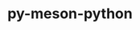 ---
title: "py-meson-python"
layout: cache
categories: [package, develop-2023-10-01]
meta: {"versions": ["0.12.0", "0.13.1"], "compilers": ["apple-clang@=14.0.0", "gcc@=11.1.0", "gcc@=11.3.0", "gcc@=12.1.0"], "oss": ["ubuntu20.04", "ubuntu22.04", "ventura"], "platforms": ["darwin", "linux"], "targets": ["aarch64", "ppc64le", "x86_64_v3"], "stacks": ["data-vis-sdk", "e4s", "e4s-power", "ml-darwin-aarch64-mps", "ml-linux-x86_64-cpu", "ml-linux-x86_64-cuda", "ml-linux-x86_64-rocm", "root", "tutorial"], "num_specs": 18, "num_specs_by_stack": {"root": 18, "ml-darwin-aarch64-mps": 5, "e4s": 2, "e4s-power": 2, "data-vis-sdk": 1, "ml-linux-x86_64-cuda": 7, "ml-linux-x86_64-cpu": 7, "ml-linux-x86_64-rocm": 5, "tutorial": 1}}
spec_details: [{"hash": "ds3zdzegkzvlvuo7dpt3od4kjf62jliq", "compiler": "apple-clang@=14.0.0", "versions": ["0.12.0"], "os": "ventura", "platform": "darwin", "target": "aarch64", "variants": ["build_system=python_pip"], "stacks": ["root", "ml-darwin-aarch64-mps"], "size": "-", "tarball": "https://binaries.spack.io/releases/develop-2023-10-01/build_cache/darwin-ventura-aarch64/apple-clang-14.0.0/py-meson-python-0.12.0/darwin-ventura-aarch64-apple-clang-14.0.0-py-meson-python-0.12.0-ds3zdzegkzvlvuo7dpt3od4kjf62jliq.spack"}, {"hash": "c22ph75h2ryuo7hgqdfwdabdt6eykuq6", "compiler": "apple-clang@=14.0.0", "versions": ["0.13.1"], "os": "ventura", "platform": "darwin", "target": "aarch64", "variants": ["build_system=python_pip"], "stacks": ["root", "ml-darwin-aarch64-mps"], "size": "-", "tarball": "https://binaries.spack.io/releases/develop-2023-10-01/build_cache/darwin-ventura-aarch64/apple-clang-14.0.0/py-meson-python-0.13.1/darwin-ventura-aarch64-apple-clang-14.0.0-py-meson-python-0.13.1-c22ph75h2ryuo7hgqdfwdabdt6eykuq6.spack"}, {"hash": "7y3bbssj2hl7imwuex4ddmpz7xbqmh6i", "compiler": "apple-clang@=14.0.0", "versions": ["0.13.1"], "os": "ventura", "platform": "darwin", "target": "aarch64", "variants": ["build_system=python_pip"], "stacks": ["root", "ml-darwin-aarch64-mps"], "size": "-", "tarball": "https://binaries.spack.io/releases/develop-2023-10-01/build_cache/darwin-ventura-aarch64/apple-clang-14.0.0/py-meson-python-0.13.1/darwin-ventura-aarch64-apple-clang-14.0.0-py-meson-python-0.13.1-7y3bbssj2hl7imwuex4ddmpz7xbqmh6i.spack"}, {"hash": "lxxh325w6epqm7z44mkbttzlgbhgicxk", "compiler": "apple-clang@=14.0.0", "versions": ["0.12.0"], "os": "ventura", "platform": "darwin", "target": "aarch64", "variants": ["build_system=python_pip"], "stacks": ["root", "ml-darwin-aarch64-mps"], "size": "-", "tarball": "https://binaries.spack.io/releases/develop-2023-10-01/build_cache/darwin-ventura-aarch64/apple-clang-14.0.0/py-meson-python-0.12.0/darwin-ventura-aarch64-apple-clang-14.0.0-py-meson-python-0.12.0-lxxh325w6epqm7z44mkbttzlgbhgicxk.spack"}, {"hash": "m37e2niurxrgwccquwf2jnoqcj2346hf", "compiler": "apple-clang@=14.0.0", "versions": ["0.13.1"], "os": "ventura", "platform": "darwin", "target": "aarch64", "variants": ["build_system=python_pip"], "stacks": ["root", "ml-darwin-aarch64-mps"], "size": "-", "tarball": "https://binaries.spack.io/releases/develop-2023-10-01/build_cache/darwin-ventura-aarch64/apple-clang-14.0.0/py-meson-python-0.13.1/darwin-ventura-aarch64-apple-clang-14.0.0-py-meson-python-0.13.1-m37e2niurxrgwccquwf2jnoqcj2346hf.spack"}, {"hash": "s2mrvlfhbqfothnf7phykyltwqjljjcn", "compiler": "gcc@=11.1.0", "versions": ["0.13.1"], "os": "ubuntu20.04", "platform": "linux", "target": "x86_64_v3", "variants": ["build_system=python_pip"], "stacks": ["root", "e4s"], "size": "-", "tarball": "https://binaries.spack.io/releases/develop-2023-10-01/build_cache/linux-ubuntu20.04-x86_64_v3/gcc-11.1.0/py-meson-python-0.13.1/linux-ubuntu20.04-x86_64_v3-gcc-11.1.0-py-meson-python-0.13.1-s2mrvlfhbqfothnf7phykyltwqjljjcn.spack"}, {"hash": "dygynrewqk5zaz4be6tg4kxhl4ptxvxm", "compiler": "gcc@=11.1.0", "versions": ["0.13.1"], "os": "ubuntu20.04", "platform": "linux", "target": "ppc64le", "variants": ["build_system=python_pip"], "stacks": ["root", "e4s-power"], "size": "-", "tarball": "https://binaries.spack.io/releases/develop-2023-10-01/build_cache/linux-ubuntu20.04-ppc64le/gcc-11.1.0/py-meson-python-0.13.1/linux-ubuntu20.04-ppc64le-gcc-11.1.0-py-meson-python-0.13.1-dygynrewqk5zaz4be6tg4kxhl4ptxvxm.spack"}, {"hash": "jhpttmiwzvkg6smixzksv7upa7uvpyrb", "compiler": "gcc@=11.1.0", "versions": ["0.13.1"], "os": "ubuntu20.04", "platform": "linux", "target": "ppc64le", "variants": ["build_system=python_pip"], "stacks": ["root", "e4s-power"], "size": "-", "tarball": "https://binaries.spack.io/releases/develop-2023-10-01/build_cache/linux-ubuntu20.04-ppc64le/gcc-11.1.0/py-meson-python-0.13.1/linux-ubuntu20.04-ppc64le-gcc-11.1.0-py-meson-python-0.13.1-jhpttmiwzvkg6smixzksv7upa7uvpyrb.spack"}, {"hash": "ilzacxkbnoizkrjqbn6zbeihouszrljp", "compiler": "gcc@=11.1.0", "versions": ["0.13.1"], "os": "ubuntu20.04", "platform": "linux", "target": "x86_64_v3", "variants": ["build_system=python_pip"], "stacks": ["root", "data-vis-sdk"], "size": "-", "tarball": "https://binaries.spack.io/releases/develop-2023-10-01/build_cache/linux-ubuntu20.04-x86_64_v3/gcc-11.1.0/py-meson-python-0.13.1/linux-ubuntu20.04-x86_64_v3-gcc-11.1.0-py-meson-python-0.13.1-ilzacxkbnoizkrjqbn6zbeihouszrljp.spack"}, {"hash": "fifccnp52opyknm5irxjo2eyqf4c66ll", "compiler": "gcc@=11.1.0", "versions": ["0.13.1"], "os": "ubuntu20.04", "platform": "linux", "target": "x86_64_v3", "variants": ["build_system=python_pip"], "stacks": ["root", "e4s"], "size": "-", "tarball": "https://binaries.spack.io/releases/develop-2023-10-01/build_cache/linux-ubuntu20.04-x86_64_v3/gcc-11.1.0/py-meson-python-0.13.1/linux-ubuntu20.04-x86_64_v3-gcc-11.1.0-py-meson-python-0.13.1-fifccnp52opyknm5irxjo2eyqf4c66ll.spack"}, {"hash": "r563iech6qow5piabzq4u3efmcgrsshi", "compiler": "gcc@=11.3.0", "versions": ["0.12.0"], "os": "ubuntu22.04", "platform": "linux", "target": "x86_64_v3", "variants": ["build_system=python_pip"], "stacks": ["root", "ml-linux-x86_64-cuda", "ml-linux-x86_64-cpu"], "size": "-", "tarball": "https://binaries.spack.io/releases/develop-2023-10-01/build_cache/linux-ubuntu22.04-x86_64_v3/gcc-11.3.0/py-meson-python-0.12.0/linux-ubuntu22.04-x86_64_v3-gcc-11.3.0-py-meson-python-0.12.0-r563iech6qow5piabzq4u3efmcgrsshi.spack"}, {"hash": "yuzibujfxwut2ibrhxg7rdkk3vkfbm3c", "compiler": "gcc@=11.3.0", "versions": ["0.12.0"], "os": "ubuntu22.04", "platform": "linux", "target": "x86_64_v3", "variants": ["build_system=python_pip"], "stacks": ["root", "ml-linux-x86_64-cuda", "ml-linux-x86_64-cpu"], "size": "-", "tarball": "https://binaries.spack.io/releases/develop-2023-10-01/build_cache/linux-ubuntu22.04-x86_64_v3/gcc-11.3.0/py-meson-python-0.12.0/linux-ubuntu22.04-x86_64_v3-gcc-11.3.0-py-meson-python-0.12.0-yuzibujfxwut2ibrhxg7rdkk3vkfbm3c.spack"}, {"hash": "ykgw76e2n6wi7mzufo6547eaoa43d4lg", "compiler": "gcc@=11.3.0", "versions": ["0.13.1"], "os": "ubuntu22.04", "platform": "linux", "target": "x86_64_v3", "variants": ["build_system=python_pip"], "stacks": ["root", "ml-linux-x86_64-cuda", "ml-linux-x86_64-rocm", "ml-linux-x86_64-cpu"], "size": "-", "tarball": "https://binaries.spack.io/releases/develop-2023-10-01/build_cache/linux-ubuntu22.04-x86_64_v3/gcc-11.3.0/py-meson-python-0.13.1/linux-ubuntu22.04-x86_64_v3-gcc-11.3.0-py-meson-python-0.13.1-ykgw76e2n6wi7mzufo6547eaoa43d4lg.spack"}, {"hash": "cpa4fa5imwom5ndj3opi2ku5pcupdkfm", "compiler": "gcc@=11.3.0", "versions": ["0.13.1"], "os": "ubuntu22.04", "platform": "linux", "target": "x86_64_v3", "variants": ["build_system=python_pip"], "stacks": ["root", "ml-linux-x86_64-cuda", "ml-linux-x86_64-rocm", "ml-linux-x86_64-cpu"], "size": "-", "tarball": "https://binaries.spack.io/releases/develop-2023-10-01/build_cache/linux-ubuntu22.04-x86_64_v3/gcc-11.3.0/py-meson-python-0.13.1/linux-ubuntu22.04-x86_64_v3-gcc-11.3.0-py-meson-python-0.13.1-cpa4fa5imwom5ndj3opi2ku5pcupdkfm.spack"}, {"hash": "simhijso34pr3eir3uzuwbqr6wzabzmh", "compiler": "gcc@=11.3.0", "versions": ["0.13.1"], "os": "ubuntu22.04", "platform": "linux", "target": "x86_64_v3", "variants": ["build_system=python_pip"], "stacks": ["root", "ml-linux-x86_64-cuda", "ml-linux-x86_64-rocm", "ml-linux-x86_64-cpu"], "size": "-", "tarball": "https://binaries.spack.io/releases/develop-2023-10-01/build_cache/linux-ubuntu22.04-x86_64_v3/gcc-11.3.0/py-meson-python-0.13.1/linux-ubuntu22.04-x86_64_v3-gcc-11.3.0-py-meson-python-0.13.1-simhijso34pr3eir3uzuwbqr6wzabzmh.spack"}, {"hash": "rzmtkzbfasovyhnmqpspqyeqpqicmymn", "compiler": "gcc@=11.3.0", "versions": ["0.13.1"], "os": "ubuntu22.04", "platform": "linux", "target": "x86_64_v3", "variants": ["build_system=python_pip"], "stacks": ["root", "ml-linux-x86_64-cuda", "ml-linux-x86_64-rocm", "ml-linux-x86_64-cpu"], "size": "-", "tarball": "https://binaries.spack.io/releases/develop-2023-10-01/build_cache/linux-ubuntu22.04-x86_64_v3/gcc-11.3.0/py-meson-python-0.13.1/linux-ubuntu22.04-x86_64_v3-gcc-11.3.0-py-meson-python-0.13.1-rzmtkzbfasovyhnmqpspqyeqpqicmymn.spack"}, {"hash": "bxqwdzibbgk25qsz57r5jkpxsvdjffiu", "compiler": "gcc@=11.3.0", "versions": ["0.13.1"], "os": "ubuntu22.04", "platform": "linux", "target": "x86_64_v3", "variants": ["build_system=python_pip"], "stacks": ["root", "ml-linux-x86_64-cuda", "ml-linux-x86_64-rocm", "ml-linux-x86_64-cpu"], "size": "-", "tarball": "https://binaries.spack.io/releases/develop-2023-10-01/build_cache/linux-ubuntu22.04-x86_64_v3/gcc-11.3.0/py-meson-python-0.13.1/linux-ubuntu22.04-x86_64_v3-gcc-11.3.0-py-meson-python-0.13.1-bxqwdzibbgk25qsz57r5jkpxsvdjffiu.spack"}, {"hash": "fkvo5iunadvczlmen6t47apnk3dzb5ih", "compiler": "gcc@=12.1.0", "versions": ["0.13.1"], "os": "ubuntu22.04", "platform": "linux", "target": "x86_64_v3", "variants": ["build_system=python_pip"], "stacks": ["root", "tutorial"], "size": "-", "tarball": "https://binaries.spack.io/releases/develop-2023-10-01/build_cache/linux-ubuntu22.04-x86_64_v3/gcc-12.1.0/py-meson-python-0.13.1/linux-ubuntu22.04-x86_64_v3-gcc-12.1.0-py-meson-python-0.13.1-fkvo5iunadvczlmen6t47apnk3dzb5ih.spack"}]
---